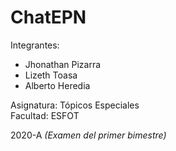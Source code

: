 # ChatEPN

Integrantes: 
* Jhonathan Pizarra
* Lizeth Toasa
* Alberto Heredia

Asignatura: Tópicos Especiales\
Facultad: ESFOT

2020-A
*(Examen del primer bimestre)*

